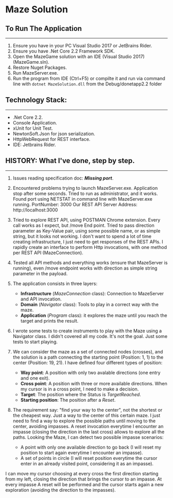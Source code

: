 # Maze Solution

## To Run The Application
---

1. Ensure you have in your PC Visual Studio 2017 or JetBrains Rider.
2. Ensure you have .Net Core 2.2 Framework SDK.
3. Open the MazeGame solution with an IDE (Visual Studio 2017) (MazeGame.sln).
4. Restore Nuget Packages.
5. Run MazeServer.exe.
6. Run the program from IDE (Ctrl+F5) or compilte it and run via command line with `dotnet MazeSolution.dll` from the Debug/donetapp2.2 folder

## Technology Stack:
---
- .Net Core 2.2.
- Console Application.
- xUnit for Unit Test.
- NewtonSoft.Json for json serialization.
- HttpWebRequest for REST interface.
- IDE: Jetbrains Rider.

## HISTORY: What I've done, step by step.
---

1. Issues reading specification doc: ___Missing port___.

2. Encountered problems trying to launch MazeServer.exe. 
Application stop after some seconds.
Tried to run as administrator, and it works.
Found port using NETSTAT in command line with MazeServer.exe running. PortNumber: 3000
Our REST API Server Address: http://localhost:3000

3. Tried to explore REST API, using POSTMAN Chrome extension. Every call works as I expect, but /move End point. 
Tried to pass direction parameter as Key-Value pair, using some possible name, 
or as simple string, but it looks not working.
I don't want to spend a lot of time creating infrastructure, 
I just need to get responses of the REST APIs.
I rapidly create an interface to perform Http invocations, with one method per REST API (MazeConnection).

4. Tested all API methods and everything works (ensure that MazeServer is running), 
even /move endpoint works with direction as simple string parameter in the payload.

5. The application consists in three layers:
    - __Infrastructure__ (_MazeConnection_ class): Connection to MazeServer and API invocation.
    - __Domain__ (_Navigator_ class): Tools to play in a correct way with the maze.
    - __Application__ (_Program_ class): it explores the maze until you reach the target and prints the result.

6. I wrote some tests to create instruments to play with the Maze using a Navigator class. I didn't covered all my code. It's not the goal. Just some tests to start playing.

7. We can consider the maze as a set of connected nodes (crosses), and the solution is a path connecting the starting point (Position: 1, 1) to the center (Position: 19, 21). I have defined four different types of position:
    - __Way point__: A position with only two avalable directions (one entry and one exit).
    - __Cross point__: A position with three or more available directions. When my cursor is in a cross point, I need to make a decision.
    - __Target__: The position where the Status is _TargetReached_.
    - __Starting position__: The position after a _Reset_.

8. The requirement say: "find your way to the center", not the shortest or the cheapest way. Just a way to the center of this certain maze. I just need to find a way to explore the possible paths until moving to the center, avoiding impasses. A reset invocation everytime I encounter an impasse (closing the direction in the last cross) allows to explore all the paths. Looking the Maze, I can detect two possible impasse scenarios:

   - A point with only one available direction to go back (I will reset my position to start again everytime I encounter an impasse).
   - A set of points in circle (I will reset position everytime the cursor enter in an already visited point, considering it as an impasse).

I can move my cursor choosing at every cross the first direction starting from my left, closing the direction that brings the cursor to an impasse.
At every impasse A reset will be performed and the cursor starts again a new exploration (avoiding the direction to the impasses).